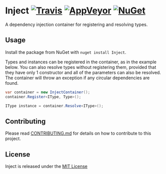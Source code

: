 # Inject [![Travis](https://img.shields.io/travis/robertcoltheart/Inject.svg)](https://travis-ci.org/robertcoltheart/Inject) [![AppVeyor](https://img.shields.io/appveyor/ci/robertcoltheart/Inject.svg)](https://ci.appveyor.com/project/robertcoltheart/Inject) [![NuGet](https://img.shields.io/nuget/v/Inject.svg)](https://www.nuget.org/packages/Inject)
A dependency injection container for registering and resolving types.

## Usage
Install the package from NuGet with `nuget install Inject`.

Types and instances can be registered in the container, as in the example below. You can also resolve types without registering them, provided that they have only 1 constructor and all of the parameters can also be resolved. The container will throw an exception if any circular dependencies are found.

```csharp
var container = new InjectContainer();
container.Register<IType, Type>();

IType instance = container.Resolve<IType>();
```

## Contributing
Please read [CONTRIBUTING.md](CONTRIBUTING.md) for details on how to contribute to this project.

## License
Inject is released under the [MIT License](LICENSE)
